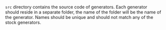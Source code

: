 `src` directory contains the source code of generators. Each generator should reside in a separate folder, the name of the folder will be the name of the generator. Names should be unique and should not match any of the stock generators.